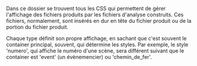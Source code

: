 Dans ce dossier se trouvent tous les CSS qui permettent de gérer l'affichage des fichiers produits par les fichiers d'analyse construits. Ces fichiers, normalement, sont insérés en dur en tête du fichier produit ou de la portion du fichier produit.

Chaque type définit son propre affichage, en sachant que c'est souvent le container principal, souvent, qui détermine les styles. Par exemple, le style 'numero', qui affiche le numéro d'une scène, sera différent suivant que le container est 'event' (un évènemencier) ou 'chemin_de_fer'.
